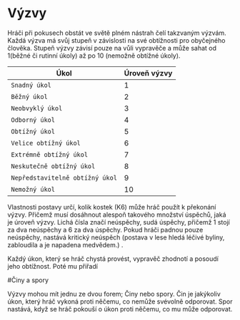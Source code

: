 # Výzvy

Hráči při pokusech obstát ve světě plném nástrah čelí takzvaným výzvám. Každá výzva má svůj stupeň v závislosti na své obtížnosti pro obyčejného člověka. Stupeň výzvy závisí pouze na vůli vypravěče a může sahat od 1(běžné či rutinní úkoly) až po 10 (nemožně obtížné úkoly).


|  Úkol                           | Úroveň výzvy |
|---------------------------------|--------------|
| `Snadný úkol`                   |       1      |
| `Běžný úkol`                    |       2      |
| `Neobvyklý úkol`                |       3      |
| `Odborný úkol`                  |       4      |
| `Obtížný úkol`                  |       5      |
| `Velice obtížný úkol`           |       6      |
| `Extrémně obtížný úkol`         |       7      |
| `Neskutečně obtížný úkol`       |       8      |
| `Nepředstavitelně obtížný úkol` |       9      |
| `Nemožný úkol`                  |      10      |

Vlastnosti postavy určí, kolik kostek (K6) může hráč použít k překonání výzvy. Přičemž musí dosáhnout alespoň takového množství úspěchů, jaká je úroveň výzvy. Lichá čísla značí neúspěchy, sudá úspěchy, přičemž 1 stojí za dva neúspěchy a 6 za dva úspěchy. Pokud hráči padnou pouze neúspěchy, nastává kritický neúspěch (postava v lese hledá léčivé byliny, zabloudila a je napadena medvědem.) .



Každý úkon, který se hráč chystá provést, vypravěč zhodnotí a posoudí jeho obtížnost. Poté mu přiřadí 


#Činy a spory

Výzvy mohou mít jednu ze dvou forem; Činy nebo spory.
Čin je jakýkoliv úkon, který hráč vykoná proti něčemu, co nemůže svévolně odporovat.
Spor nastává, když se hráč pokouší o úkon proti něčemu, co mu může odporovat. 

